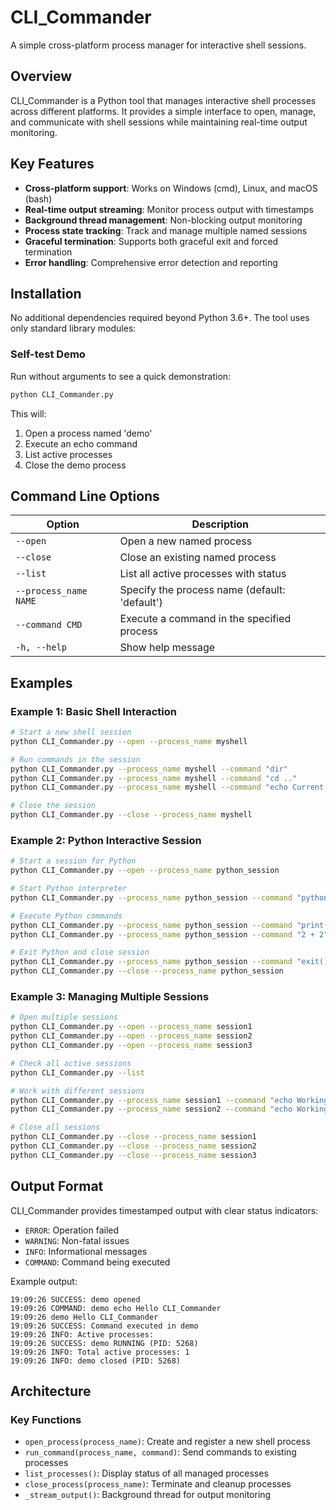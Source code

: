 # CLI_Commander

A simple cross-platform process manager for interactive shell sessions.

## Overview

CLI_Commander is a Python tool that manages interactive shell processes across different platforms. It provides a simple interface to open, manage, and communicate with shell sessions while maintaining real-time output monitoring.

## Key Features

- **Cross-platform support**: Works on Windows (cmd), Linux, and macOS (bash)
- **Real-time output streaming**: Monitor process output with timestamps
- **Background thread management**: Non-blocking output monitoring
- **Process state tracking**: Track and manage multiple named sessions
- **Graceful termination**: Supports both graceful exit and forced termination
- **Error handling**: Comprehensive error detection and reporting

## Installation

No additional dependencies required beyond Python 3.6+. The tool uses only standard library modules:


### Self-test Demo

Run without arguments to see a quick demonstration:

```bash
python CLI_Commander.py
```

This will:
1. Open a process named 'demo'
2. Execute an echo command
3. List active processes
4. Close the demo process

## Command Line Options

| Option | Description |
|--------|-------------|
| `--open` | Open a new named process |
| `--close` | Close an existing named process |
| `--list` | List all active processes with status |
| `--process_name NAME` | Specify the process name (default: 'default') |
| `--command CMD` | Execute a command in the specified process |
| `-h, --help` | Show help message |

## Examples

### Example 1: Basic Shell Interaction
```bash
# Start a new shell session
python CLI_Commander.py --open --process_name myshell

# Run commands in the session
python CLI_Commander.py --process_name myshell --command "dir"
python CLI_Commander.py --process_name myshell --command "cd .."
python CLI_Commander.py --process_name myshell --command "echo Current directory changed"

# Close the session
python CLI_Commander.py --close --process_name myshell
```

### Example 2: Python Interactive Session
```bash
# Start a session for Python
python CLI_Commander.py --open --process_name python_session

# Start Python interpreter
python CLI_Commander.py --process_name python_session --command "python"

# Execute Python commands
python CLI_Commander.py --process_name python_session --command "print('Hello from Python')"
python CLI_Commander.py --process_name python_session --command "2 + 2"

# Exit Python and close session
python CLI_Commander.py --process_name python_session --command "exit()"
python CLI_Commander.py --close --process_name python_session
```

### Example 3: Managing Multiple Sessions
```bash
# Open multiple sessions
python CLI_Commander.py --open --process_name session1
python CLI_Commander.py --open --process_name session2
python CLI_Commander.py --open --process_name session3

# Check all active sessions
python CLI_Commander.py --list

# Work with different sessions
python CLI_Commander.py --process_name session1 --command "echo Working in session 1"
python CLI_Commander.py --process_name session2 --command "echo Working in session 2"

# Close all sessions
python CLI_Commander.py --close --process_name session1
python CLI_Commander.py --close --process_name session2
python CLI_Commander.py --close --process_name session3
```

## Output Format

CLI_Commander provides timestamped output with clear status indicators:

- `ERROR`: Operation failed
- `WARNING`: Non-fatal issues
- `INFO`: Informational messages
- `COMMAND`: Command being executed

Example output:
```
19:09:26 SUCCESS: demo opened
19:09:26 COMMAND: demo echo Hello CLI_Commander
19:09:26 demo Hello CLI_Commander
19:09:26 SUCCESS: Command executed in demo
19:09:26 INFO: Active processes:
19:09:26 SUCCESS: demo RUNNING (PID: 5268)
19:09:26 INFO: Total active processes: 1
19:09:26 INFO: demo closed (PID: 5268)
```

## Architecture

### Key Functions

- `open_process(process_name)`: Create and register a new shell process
- `run_command(process_name, command)`: Send commands to existing processes
- `list_processes()`: Display status of all managed processes
- `close_process(process_name)`: Terminate and cleanup processes
- `_stream_output()`: Background thread for output monitoring

